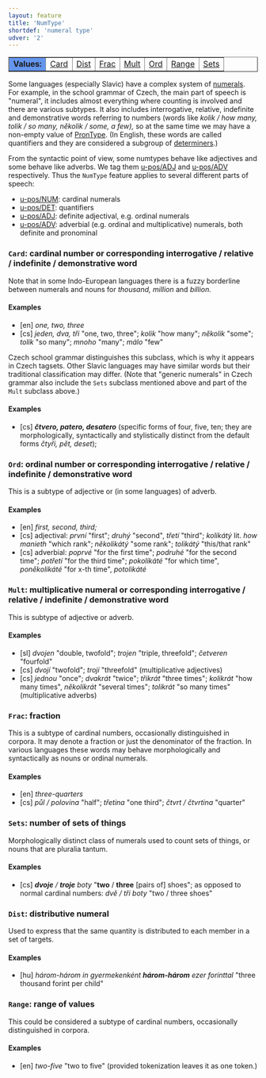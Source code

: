 ```yaml
---
layout: feature
title: 'NumType'
shortdef: 'numeral type'
udver: '2'
---
```


<table class="typeindex" border="1">
<tr>
  <td style="background-color:cornflowerblue"><strong>Values:</strong> </td>
  <td><a href="#Card">Card</a></td>
  <td><a href="#Dist">Dist</a></td>
  <td><a href="#Frac">Frac</a></td>
  <td><a href="#Mult">Mult</a></td>
  <td><a href="#Ord">Ord</a></td>
  <td><a href="#Range">Range</a></td>
  <td><a href="#Sets">Sets</a></td>
</tr>
</table>

Some languages (especially Slavic) have a complex system of
[numerals](u-pos/NUM). For example, in the school grammar of Czech,
the main part of speech is "numeral", it includes almost everything
where counting is involved and there are various subtypes. It also
includes interrogative, relative, indefinite and demonstrative words
referring to numbers (words like _kolik / how many, tolik / so many,
několik / some, a few),_ so at the same time we may have a non-empty
value of [PronType]().  (In English, these words are called
quantifiers and they are considered a subgroup of
[determiners](u-pos/DET).)

From the syntactic point of view, some numtypes behave like adjectives
and some behave like adverbs. We tag them [u-pos/ADJ]() and
[u-pos/ADV]() respectively. Thus the `NumType` feature applies to
several different parts of speech:

* [u-pos/NUM](): cardinal numerals
* [u-pos/DET](): quantifiers
* [u-pos/ADJ](): definite adjectival, e.g. ordinal numerals
* [u-pos/ADV](): adverbial (e.g. ordinal and multiplicative) numerals, both definite and pronominal

### <a name="Card">`Card`</a>: cardinal number or corresponding interrogative / relative / indefinite / demonstrative word

Note that in some Indo-European languages there is a fuzzy borderline
between numerals and nouns for _thousand, million_ and _billion._

#### Examples

* [en] _one, two, three_ 
* [cs] _jeden, dva, tři_ "one, two, three"; _kolik_ "how many";
  _několik_ "some"; _tolik_ "so many"; _mnoho_ "many"; _málo_ "few"




Czech school grammar distinguishes this subclass, which is why it
appears in Czech tagsets. Other Slavic languages may have similar
words but their traditional classification may differ. (Note that
"generic numerals" in Czech grammar also include the `Sets` subclass
mentioned above and part of the `Mult` subclass above.)

#### Examples

* [cs] _<b>čtvero, patero, desatero</b>_ (specific forms of four,
  five, ten; they are morphologically, syntactically and stylistically
  distinct from the default forms _čtyři, pět, deset_);




### <a name="Ord">`Ord`</a>: ordinal number or corresponding interrogative / relative / indefinite / demonstrative word

This is a subtype of adjective or (in some languages) of adverb.

#### Examples

* [en] _first, second, third;_ 
* [cs] adjectival: _první_ "first"; _druhý_ "second", _třetí_ "third";
  _kolikátý_ lit. _how manieth_ "which rank"; _několikátý_ "some
  rank"; _tolikátý_ "this/that rank"
* [cs] adverbial: _poprvé_ "for the first time"; _podruhé_ "for the
  second time"; _potřetí_ "for the third time"; _pokolikáté_ "for
  which time", _poněkolikáté_ "for x-th time", _potolikáté_

### <a name="Mult">`Mult`</a>: multiplicative numeral or corresponding interrogative / relative / indefinite / demonstrative word

This is subtype of adjective or adverb.

#### Examples

* [sl] _dvojen_ "double, twofold"; _trojen_ "triple, threefold"; _četveren_ "fourfold"
* [cs] _dvojí_ "twofold"; _trojí_ "threefold" (multiplicative adjectives)
* [cs] _jednou_ "once"; _dvakrát_ "twice"; _třikrát_ "three times";
  _kolikrát_ "how many times", _několikrát_ "several times";
  _tolikrát_ "so many times" (multiplicative adverbs)

### <a name="Frac">`Frac`</a>: fraction

This is a subtype of cardinal numbers, occasionally distinguished in
corpora. It may denote a fraction or just the denominator of the
fraction. In various languages these words may behave morphologically
and syntactically as nouns or ordinal numerals.

#### Examples

* [en] _three-quarters_
* [cs] _půl / polovina_ "half"; _třetina_ "one third"; _čtvrt /
  čtvrtina_ "quarter"

### <a name="Sets">`Sets`</a>: number of sets of things

Morphologically distinct class of numerals used to count sets of
things, or nouns that are pluralia tantum.

#### Examples

* [cs] _<b>dvoje</b> / <b>troje</b> boty_ "<b>two</b> / <b>three</b>
  [pairs of] shoes"; as opposed to normal cardinal numbers: _dvě / tři
  boty_ "two / three shoes"

### <a name="Dist">`Dist`</a>: distributive numeral

Used to express that the same quantity is distributed to each member
in a set of targets.

#### Examples

* [hu] _három-három in gyermekenként <b>három-három</b> ezer
  forinttal_ "three thousand forint per child"

### <a name="Range">`Range`</a>: range of values

This could be considered a subtype of cardinal numbers, occasionally
distinguished in corpora.

#### Examples

* [en] _two-five_ "two to five" (provided tokenization leaves it as
  one token.)

